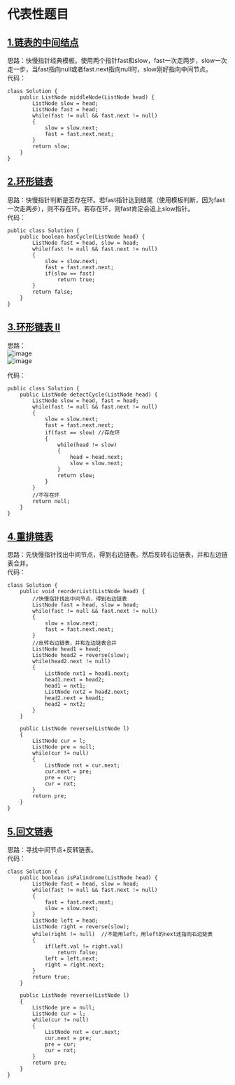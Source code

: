 # 代表性题目

## [1.链表的中间结点](https://leetcode.cn/problems/middle-of-the-linked-list/description/)
思路：快慢指针经典模板。使用两个指针fast和slow，fast一次走两步，slow一次走一步，当fast指向null或者fast.next指向null时，slow刚好指向中间节点。  
代码：
```
class Solution {
    public ListNode middleNode(ListNode head) {
        ListNode slow = head;
        ListNode fast = head;
        while(fast != null && fast.next != null)
        {
            slow = slow.next;
            fast = fast.next.next;
        }
        return slow;
    }
}
```

## [2.环形链表](https://leetcode.cn/problems/linked-list-cycle/description/)
思路：快慢指针判断是否存在环。若fast指针达到结尾（使用模板判断，因为fast一次走两步），则不存在环。若存在环，则fast肯定会追上slow指针。    
代码：
```
public class Solution {
    public boolean hasCycle(ListNode head) {
        ListNode fast = head, slow = head;
        while(fast != null && fast.next != null)
        {
            slow = slow.next;
            fast = fast.next.next;
            if(slow == fast)
                return true;
        }
        return false;
    }
}
```

## [3.环形链表 II](https://leetcode.cn/problems/linked-list-cycle-ii/)
思路：  
![image](https://github.com/user-attachments/assets/4af5834a-f78d-4eec-a66f-979847bb3022)  
![image](https://github.com/user-attachments/assets/732720b3-6468-4103-9552-1414b62fd844)  

代码：
```
public class Solution {
    public ListNode detectCycle(ListNode head) {
        ListNode slow = head, fast = head;
        while(fast != null && fast.next != null)
        {
            slow = slow.next;
            fast = fast.next.next;
            if(fast == slow) //存在环
            {
                while(head != slow)
                {
                    head = head.next;
                    slow = slow.next;
                }
                return slow;
            }
        }
        //不存在环
        return null;
    }
}
```

## [4.重排链表](https://leetcode.cn/problems/reorder-list/description/)
思路：先快慢指针找出中间节点，得到右边链表。然后反转右边链表，并和左边链表合并。    
代码：
```
class Solution {
    public void reorderList(ListNode head) {
        //快慢指针找出中间节点，得到右边链表
        ListNode fast = head, slow = head;
        while(fast != null && fast.next != null)
        {
            slow = slow.next;
            fast = fast.next.next;
        }
        //反转右边链表，并和左边链表合并
        ListNode head1 = head;
        ListNode head2 = reverse(slow);
        while(head2.next != null)
        {
            ListNode nxt1 = head1.next;
            head1.next = head2;
            head1 = nxt1;
            ListNode nxt2 = head2.next;
            head2.next = head1;
            head2 = nxt2;
        }
    }

    public ListNode reverse(ListNode l)
    {
        ListNode cur = l;
        ListNode pre = null;
        while(cur != null)
        {
            ListNode nxt = cur.next;
            cur.next = pre;
            pre = cur;
            cur = nxt;
        }
        return pre;
    }
}
```

## [5.回文链表](https://leetcode.cn/problems/palindrome-linked-list/description/)
思路：寻找中间节点+反转链表。    
代码：
```
class Solution {
    public boolean isPalindrome(ListNode head) {
        ListNode fast = head, slow = head;
        while(fast != null && fast.next != null)
        {
            fast = fast.next.next;
            slow = slow.next;
        }
        ListNode left = head;
        ListNode right = reverse(slow);
        while(right != null)  //不能用left，用left的next还指向右边链表
        {
            if(left.val != right.val)
                return false;
            left = left.next;
            right = right.next;
        }
        return true;
    }

    public ListNode reverse(ListNode l)
    {
        ListNode pre = null;
        ListNode cur = l;
        while(cur != null)
        {
            ListNode nxt = cur.next;
            cur.next = pre;
            pre = cur;
            cur = nxt;
        }
        return pre;
    }
}
```
